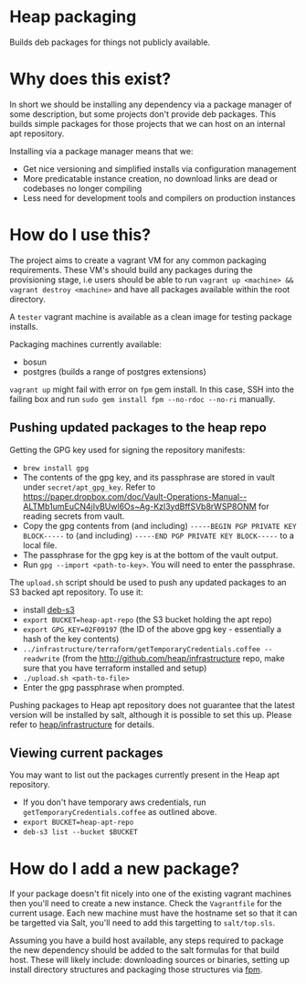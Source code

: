 # Heap packaging
Builds deb packages for things not publicly available.

# Why does this exist?
In short we should be installing any dependency via a package manager of some description, but some projects don't provide deb packages. This builds simple packages for those projects that we can host on an internal apt repository.

Installing via a package manager means that we:
* Get nice versioning and simplified installs via configuration management
* More predicatable instance creation, no download links are dead or codebases no longer compiling
* Less need for development tools and compilers on production instances

# How do I use this?
The project aims to create a vagrant VM for any common packaging requirements. These VM's should build any packages during the provisioning stage, i.e users should be able to run `vagrant up <machine> && vagrant destroy <machine>` and have all packages available within the root directory.

A `tester` vagrant machine is available as a clean image for testing package installs.

Packaging machines currently available:
* bosun
* postgres (builds a range of postgres extensions)

`vagrant up` might fail with error on `fpm` gem install. In this case, SSH into the failing box and run `sudo gem install fpm --no-rdoc --no-ri` manually.

## Pushing updated packages to the heap repo

Getting the GPG key used for signing the repository manifests:
- `brew install gpg`
- The contents of the gpg key, and its passphrase are stored in vault under `secret/apt_gpg_key`. Refer to https://paper.dropbox.com/doc/Vault-Operations-Manual--ALTMb1umEuCN4jIvBUwl6Os~Ag-Kzl3ydBffSVb8rWSP8ONM for reading secrets from vault.
- Copy the gpg contents from (and including) `-----BEGIN PGP PRIVATE KEY BLOCK-----` to (and including) `-----END PGP PRIVATE KEY BLOCK-----` to a local file.
- The passphrase for the gpg key is at the bottom of the vault output.
- Run `gpg --import <path-to-key>`. You will need to enter the passphrase.

The `upload.sh` script should be used to push any updated packages to an S3 backed apt repository. To use it:
- install [deb-s3](https://github.com/krobertson/deb-s3)
- `export BUCKET=heap-apt-repo` (the S3 bucket holding the apt repo)
- `export GPG_KEY=02F09197` (the ID of the above gpg key - essentially a hash of the key contents)
- `../infrastructure/terraform/getTemporaryCredentials.coffee --readwrite` (from the http://github.com/heap/infrastructure repo, make sure that you have terraform installed and setup)
- `./upload.sh <path-to-file>`
- Enter the gpg passphrase when prompted.

Pushing packages to Heap apt repository does not guarantee that the latest version will be installed by salt, although it is possible to set this up.
Please refer to [heap/infrastructure](https://github.com/heap/infrastructure) for details.

## Viewing current packages
You may want to list out the packages currently present in the Heap apt repository.
- If you don't have temporary aws credentials, run `getTemporaryCredentials.coffee` as outlined above.
- `export BUCKET=heap-apt-repo`
- `deb-s3 list --bucket $BUCKET`

# How do I add a new package?
If your package doesn't fit nicely into one of the existing vagrant machines then you'll need to create a new instance. Check the `Vagrantfile` for the current usage. Each new machine must have the hostname set so that it can be targetted via Salt, you'll need to add this targetting to `salt/top.sls`.

Assuming you have a build host available, any steps required to package the new dependency should be added to the salt formulas for that build host. These will likely include: downloading sources or binaries, setting up install directory structures and packaging those structures via [fpm](https://github.com/jordansissel/fpm).
